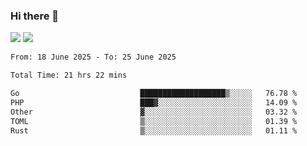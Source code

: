 ### Hi there 👋️

![](https://komarev.com/ghpvc/?username=Loner1024)
![](https://hit.yhype.me/github/profile?account_id=20189164)

<!--START_SECTION:waka-->

```txt
From: 18 June 2025 - To: 25 June 2025

Total Time: 21 hrs 22 mins

Go                           ███████████████████▒░░░░░   76.78 %
PHP                          ███▓░░░░░░░░░░░░░░░░░░░░░   14.09 %
Other                        ▓░░░░░░░░░░░░░░░░░░░░░░░░   03.32 %
TOML                         ▒░░░░░░░░░░░░░░░░░░░░░░░░   01.39 %
Rust                         ▒░░░░░░░░░░░░░░░░░░░░░░░░   01.11 %
```

<!--END_SECTION:waka-->



